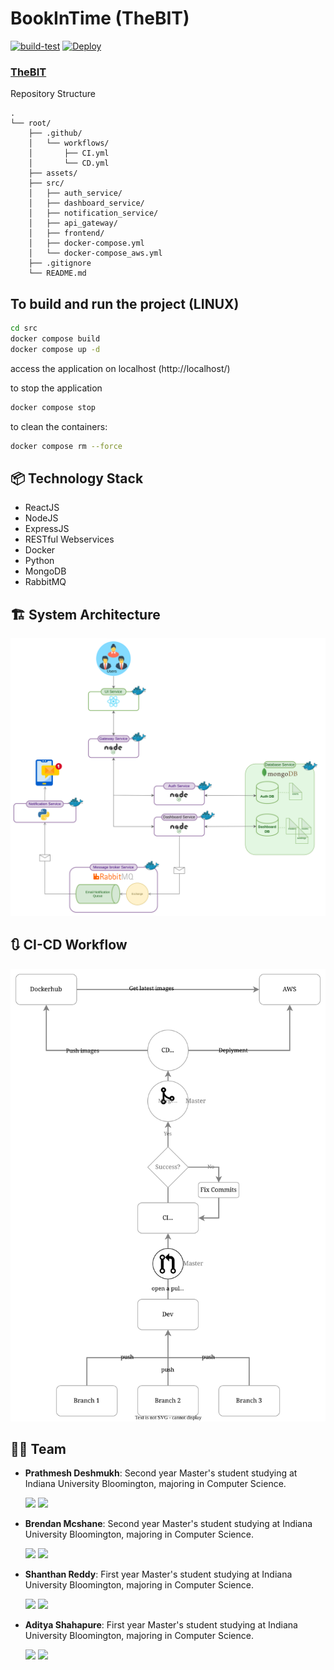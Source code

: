 # BookInTime (TheBIT)
[![build-test](https://github.iu.edu/pdeshmuk/TheBIT/actions/workflows/CI.yml/badge.svg)](https://github.iu.edu/pdeshmuk/TheBIT/actions/workflows/CI.yml)
[![Deploy](https://github.iu.edu/pdeshmuk/TheBIT/actions/workflows/CD.yml/badge.svg)](https://github.iu.edu/pdeshmuk/TheBIT/actions/workflows/CD.yml)
### [TheBIT](http://149.165.169.69/)

Repository Structure
```
.
└── root/
    ├── .github/
    │   └── workflows/
    │       ├── CI.yml
    │       └── CD.yml
    ├── assets/
    ├── src/
    │   ├── auth_service/
    │   ├── dashboard_service/
    │   ├── notification_service/
    │   ├── api_gateway/
    │   ├── frontend/
    │   ├── docker-compose.yml
    │   └── docker-compose_aws.yml
    ├── .gitignore
    └── README.md
```
## To build and run the project (LINUX)
```sh
cd src
docker compose build
docker compose up -d
```
access the application on localhost (http://localhost/)

to stop the application

```sh
docker compose stop
```
to clean the containers:
```sh
docker compose rm --force
```

## 📦 Technology Stack
- ReactJS
- NodeJS
- ExpressJS
- RESTful Webservices
- Docker
- Python
- MongoDB
- RabbitMQ


## :building_construction: System Architecture

![sysarch](assets/system_arch.png?raw=true "sysarch")


## :arrows_clockwise: CI-CD Workflow

![sysworkflow](assets/workflow.svg?raw=true "sysworkflow")


## 💪🏽 Team 

- **Prathmesh Deshmukh**: Second year Master's student studying at Indiana University Bloomington, majoring in Computer Science.

    [<img src="https://img.shields.io/badge/LinkedIn-0077B5?style=for-the-badge&logo=linkedin&logoColor=white" />](https://www.linkedin.com/in/prathyand/)
    [<img src="https://img.shields.io/badge/GitHub-100000?style=for-the-badge&logo=github&logoColor=white" />](https://github.com/prathyand)


- **Brendan Mcshane**: Second year Master's student studying at Indiana University Bloomington, majoring in Computer Science.

    [<img src="https://img.shields.io/badge/LinkedIn-0077B5?style=for-the-badge&logo=linkedin&logoColor=white" />](https://www.linkedin.com/in/brendanmcshane/)
    [<img src="https://img.shields.io/badge/GitHub-100000?style=for-the-badge&logo=github&logoColor=white" />](https://github.com)


- **Shanthan Reddy**: First year Master's student studying at Indiana University Bloomington, majoring in Computer Science.

    [<img src="https://img.shields.io/badge/LinkedIn-0077B5?style=for-the-badge&logo=linkedin&logoColor=white" />](https://www.linkedin.com/in/shanthan-reddy-m/)
    [<img src="https://img.shields.io/badge/GitHub-100000?style=for-the-badge&logo=github&logoColor=white" />](https://github.com)


- **Aditya Shahapure**: First year Master's student studying at Indiana University Bloomington, majoring in Computer Science.

    [<img src="https://img.shields.io/badge/LinkedIn-0077B5?style=for-the-badge&logo=linkedin&logoColor=white" />](https://www.linkedin.com/in/aditya-s-shahapure/)
    [<img src="https://img.shields.io/badge/GitHub-100000?style=for-the-badge&logo=github&logoColor=white" />](https://github.com)